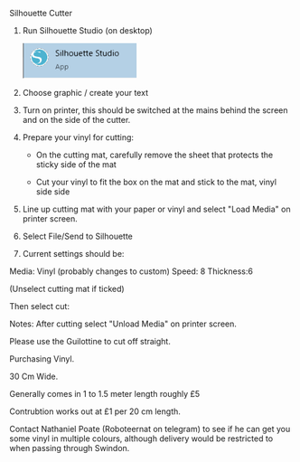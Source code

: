 Silhouette Cutter

1. Run Silhouette Studio (on desktop)

   ![Application Icon](images/cameo-silhouette-vinyl-cutter/01-silhouette-app.png)

2. Choose graphic / create your text
3. Turn on printer, this should be switched at the mains behind the screen and on the side of the cutter.
4. Prepare your vinyl for cutting:

   - On the cutting mat, carefully remove the sheet that protects the sticky side of the mat

   - Cut your vinyl to fit the box on the mat and stick to the mat, vinyl side side

5. Line up cutting mat with your paper or vinyl and select "Load Media" on printer screen.
6. Select File/Send to Silhouette
7. Current settings should be:

Media: Vinyl (probably changes to custom)
Speed: 8
Thickness:6

(Unselect cutting mat if ticked)

Then select cut:

Notes: After cutting select "Unload Media" on printer screen.

Please use the Guilottine to cut off straight.


Purchasing Vinyl.

30 Cm Wide.

Generally comes in 1 to 1.5 meter length roughly £5

Contrubtion works out at £1 per 20 cm length.

Contact Nathaniel Poate (Roboteernat on telegram) to see if he can get you some vinyl in multiple colours, although delivery would be restricted to when passing through Swindon.